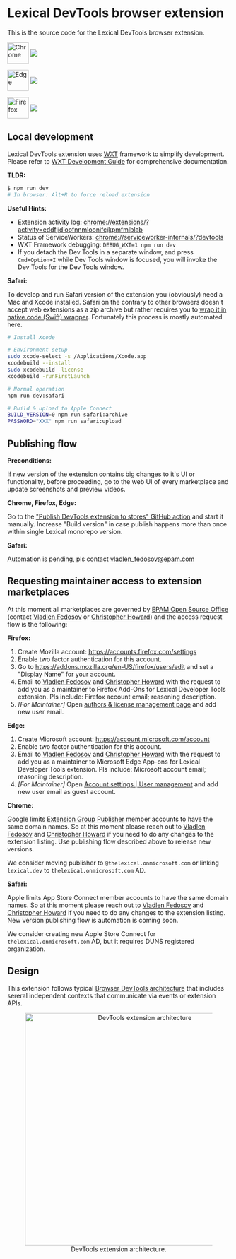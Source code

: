 # Lexical DevTools browser extension

This is the source code for the Lexical DevTools browser extension.

[link-chrome]: https://chromewebstore.google.com/detail/lexical-developer-tools/kgljmdocanfjckcgfpcpdoklodllfdpc 'Version published on Chrome Web Store'
[link-edge]: https://microsoftedge.microsoft.com/addons/detail/lexical-developer-tools/pclbkaofdgafcfhlnimcdhhkkhcabpcb 'Version published on Edge Add-ons Store'
[link-firefox]: https://addons.mozilla.org/en-US/firefox/addon/lexical-developer-tools/ 'Version published on Mozilla Add-ons'

[<img src="https://cdnjs.cloudflare.com/ajax/libs/browser-logos/74.1.0/chrome/chrome.svg" width="48" alt="Chrome" valign="middle">][link-chrome] [<img valign="middle" src="https://img.shields.io/chrome-web-store/v/kgljmdocanfjckcgfpcpdoklodllfdpc?style=flat&label=%20
">][link-chrome]

[<img src="https://cdnjs.cloudflare.com/ajax/libs/browser-logos/74.1.0/edge/edge.svg" width="48" alt="Edge" valign="middle">][link-edge] [<img valign="middle" src="https://img.shields.io/badge/dynamic/json?label=%20&query=%24.version&url=https%3A%2F%2Fmicrosoftedge.microsoft.com%2Faddons%2Fgetproductdetailsbycrxid%2Fpclbkaofdgafcfhlnimcdhhkkhcabpcb">][link-edge]

[<img src="https://cdnjs.cloudflare.com/ajax/libs/browser-logos/74.1.0/firefox/firefox.svg" width="48" alt="Firefox" valign="middle">][link-firefox] [<img valign="middle" src="https://img.shields.io/amo/v/lexical-developer-tools.svg?label=%20">][link-firefox]

## Local development

Lexical DevTools extension uses [WXT](https://wxt.dev/) framework to simplify development. Please refer to [WXT Development Guide](https://wxt.dev/guide/development.html) for comprehensive documentation.

**TLDR:**
```bash
$ npm run dev
# In browser: Alt+R to force reload extension
```

**Useful Hints:**
- Extension activity log: [chrome://extensions/?activity=eddfjidloofnnmloonifcjkpmfmlblab](chrome://extensions/?activity=eddfjidloofnnmloonifcjkpmfmlblab)
- Status of ServiceWorkers: [chrome://serviceworker-internals/?devtools](chrome://serviceworker-internals/?devtools)
- WXT Framework debugging: `DEBUG_WXT=1 npm run dev`
- If you detach the Dev Tools in a separate window, and press `Cmd+Option+I` while Dev Tools window is focused, you will invoke the Dev Tools for the Dev Tools window.

**Safari:**

To develop and run Safari version of the extension you (obviously) need a Mac and Xcode installed. Safari on the contrary to other browsers doesn't accept web extensions as a zip archive but rather requires you to [wrap it in native code (Swift) wrapper](https://developer.apple.com/documentation/safariservices/safari_web_extensions/converting_a_web_extension_for_safari/). Fortunately this process is mostly automated here.

```bash
# Install Xcode

# Environment setup
sudo xcode-select -s /Applications/Xcode.app
xcodebuild --install
sudo xcodebuild -license
xcodebuild -runFirstLaunch

# Normal operation
npm run dev:safari

# Build & upload to Apple Connect
BUILD_VERSION=0 npm run safari:archive 
PASSWORD="XXX" npm run safari:upload
```

## Publishing flow

**Preconditions:**

If new version of the extension contains big changes to it's UI or functionality, before proceeding, go to the web UI of every marketplace and update screenshots and preview videos.

**Chrome, Firefox, Edge:**

Go to the ["Publish DevTools extension to stores" GitHub action](https://github.com/facebook/lexical/actions/workflows/devtools-extension-publish.yml) and start it manually. Increase "Build version" in case publish happens more than once within single Lexical monorepo version.

**Safari:**

Automation is pending, pls contact vladlen_fedosov@epam.com

## Requesting maintainer access to extension marketplaces

At this moment all marketplaces are governed by [EPAM Open Source Office](https://www.epam.com/open-source) (contact [Vladlen Fedosov](mailto:vladlen_fedosov@epam.com) or [Christopher Howard](mailto:christopher_howard@epam.com)) and the access request flow is the following:

**Firefox:**

1. Create Mozilla account: https://accounts.firefox.com/settings
2. Enable two factor authentication for this account.
3. Go to https://addons.mozilla.org/en-US/firefox/users/edit and set a "Display Name" for your account.
4. Email to [Vladlen Fedosov](mailto:vladlen_fedosov@epam.com) and [Christopher Howard](mailto:christopher_howard@epam.com) with the request to add you as a maintainer to Firefox Add-Ons for Lexical Developer Tools extension. Pls include: Firefox account email; reasoning description.
5. _[For Maintainer]_ Open [authors & license management page](https://addons.mozilla.org/en-US/developers/addon/lexical-developer-tools/ownership) and add new user email.

**Edge:**

1. Create Microsoft account: https://account.microsoft.com/account
2. Enable two factor authentication for this account.
3. Email to [Vladlen Fedosov](mailto:vladlen_fedosov@epam.com) and [Christopher Howard](mailto:christopher_howard@epam.com) with the request to add you as a maintainer to Microsoft Edge App-ons for Lexical Developer Tools extension. Pls include: Microsoft account email; reasoning description.
4. _[For Maintainer]_ Open [Account settings | User management](https://partner.microsoft.com/en-us/dashboard/account/v3/usermanagement#users) and add new user email as guest account.

**Chrome:**

Google limits [Extension Group Publisher](https://developer.chrome.com/docs/webstore/group-publishers/) member accounts to have the same domain names. So at this moment please reach out to [Vladlen Fedosov](mailto:vladlen_fedosov@epam.com) and [Christopher Howard](mailto:christopher_howard@epam.com) if you need to do any changes to the extension listing. Use publishing flow described above to release new versions.

We consider moving publisher to `@thelexical.onmicrosoft.com` or linking `lexical.dev` to `thelexical.onmicrosoft.com` AD.

**Safari:**

Apple limits App Store Connect member accounts to have the same domain names. So at this moment please reach out to [Vladlen Fedosov](mailto:vladlen_fedosov@epam.com) and [Christopher Howard](mailto:christopher_howard@epam.com) if you need to do any changes to the extension listing. New version publishing flow is automation is coming soon.

We consider creating new Apple Store Connect for `thelexical.onmicrosoft.com` AD, but it requires DUNS registered organization.

## Design

This extension follows typical [Browser DevTools architecture](https://developer.chrome.com/docs/extensions/how-to/devtools/extend-devtools) that includes sereral independent contexts that communicate via events or extension APIs.

<figure align="center">
  <img src="./docs/architecture-diagram.png" alt="DevTools extension architecture" width="526">
  <figcaption>DevTools extension architecture.</figcaption>
</figure>
